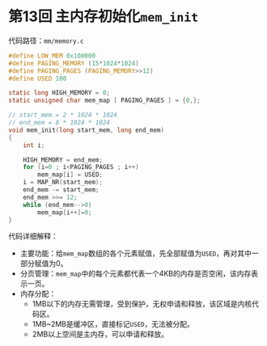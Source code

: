 # 第13回 主内存初始化`mem_init`

代码路径：`mm/memory.c`

```c
#define LOW_MEM 0x100000
#define PAGING_MEMORY (15*1024*1024)
#define PAGING_PAGES (PAGING_MEMORY>>12)
#define USED 100

static long HIGH_MEMORY = 0;
static unsigned char mem_map [ PAGING_PAGES ] = {0,};

// start_mem = 2 * 1024 * 1024 
// end_mem = 8 * 1024 * 1024 
void mem_init(long start_mem, long end_mem)
{
	int i;

	HIGH_MEMORY = end_mem;
	for (i=0 ; i<PAGING_PAGES ; i++)
		mem_map[i] = USED;
	i = MAP_NR(start_mem);
	end_mem -= start_mem;
	end_mem >>= 12;
	while (end_mem-->0)
		mem_map[i++]=0;
}
```

代码详细解释：
- 主要功能：给`mem_map`数组的各个元素赋值，先全部赋值为`USED`，再对其中一部分赋值为0。
- 分页管理：`mem_map`中的每个元素都代表一个4KB的内存是否空闲，该内存表示一页。
- 内存分配：
  - 1MB以下的内存无需管理，受到保护，无权申请和释放，该区域是内核代码区。
  - 1MB\~2MB是缓冲区，直接标记`USED`，无法被分配。
  - 2MB以上空间是主内存，可以申请和释放。


